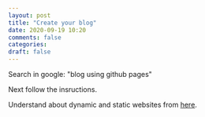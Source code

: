 ```yaml
---
layout: post
title: "Create your blog"
date: 2020-09-19 10:20
comments: false
categories:
draft: false
---
```


Search in google: "blog using github pages"

Next follow the insructions.

Understand about dynamic and static websites from [here](http://nilclass.com).
